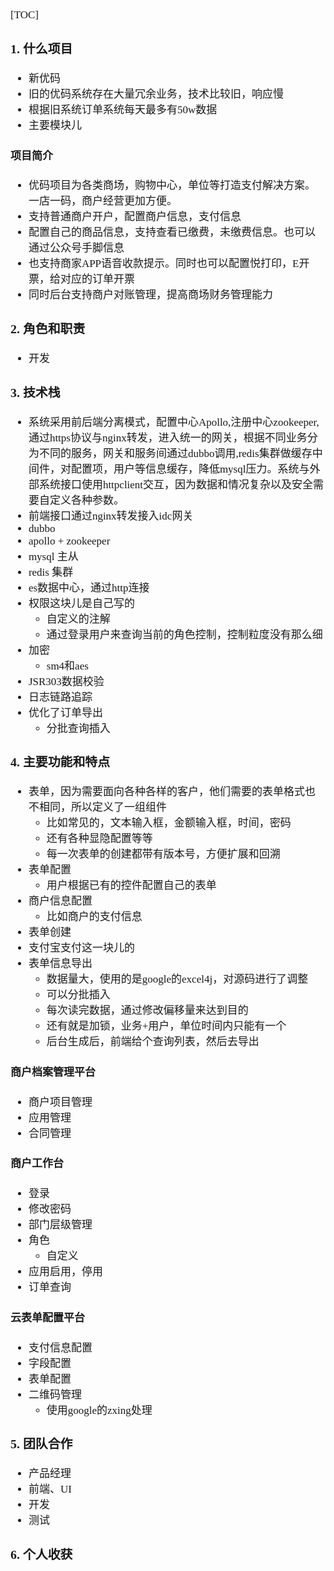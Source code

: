 <span style="font-family:Simsun,serif; font-size:17px;">

[TOC]

### 1. 什么项目

- 新优码
- 旧的优码系统存在大量冗余业务，技术比较旧，响应慢
- 根据旧系统订单系统每天最多有50w数据
- 主要模块儿

#### 项目简介

- 优码项目为各类商场，购物中心，单位等打造支付解决方案。一店一码，商户经营更加方便。
- 支持普通商户开户，配置商户信息，支付信息
- 配置自己的商品信息，支持查看已缴费，未缴费信息。也可以通过公众号手脚信息
- 也支持商家APP语音收款提示。同时也可以配置悦打印，E开票，给对应的订单开票
- 同时后台支持商户对账管理，提高商场财务管理能力

### 2. 角色和职责

- 开发

### 3. 技术栈

- 系统采用前后端分离模式，配置中心Apollo,注册中心zookeeper,通过https协议与nginx转发，进入统一的网关，根据不同业务分为不同的服务，网关和服务间通过dubbo调用,redis集群做缓存中间件，对配置项，用户等信息缓存，降低mysql压力。系统与外部系统接口使用httpclient交互，因为数据和情况复杂以及安全需要自定义各种参数。
- 前端接口通过nginx转发接入idc网关
- dubbo
- apollo + zookeeper
- mysql 主从
- redis 集群
- es数据中心，通过http连接
- 权限这块儿是自己写的
    - 自定义的注解
    - 通过登录用户来查询当前的角色控制，控制粒度没有那么细
- 加密
    - sm4和aes
- JSR303数据校验
- 日志链路追踪
- 优化了订单导出
    - 分批查询插入

### 4. 主要功能和特点

- 表单，因为需要面向各种各样的客户，他们需要的表单格式也不相同，所以定义了一组组件
    - 比如常见的，文本输入框，金额输入框，时间，密码
    - 还有各种显隐配置等等
    - 每一次表单的创建都带有版本号，方便扩展和回溯
- 表单配置
    - 用户根据已有的控件配置自己的表单
- 商户信息配置
    - 比如商户的支付信息
- 表单创建
- 支付宝支付这一块儿的
- 表单信息导出
    - 数据量大，使用的是google的excel4j，对源码进行了调整
    - 可以分批插入
    - 每次读完数据，通过修改偏移量来达到目的
    - 还有就是加锁，业务+用户，单位时间内只能有一个
    - 后台生成后，前端给个查询列表，然后去导出

#### 商户档案管理平台

- 商户项目管理
- 应用管理
- 合同管理

#### 商户工作台

- 登录
- 修改密码
- 部门层级管理
- 角色
    - 自定义
- 应用启用，停用
- 订单查询

#### 云表单配置平台

- 支付信息配置
- 字段配置
- 表单配置
- 二维码管理
    - 使用google的zxing处理

### 5. 团队合作

- 产品经理
- 前端、UI
- 开发
- 测试

### 6. 个人收获

</span>